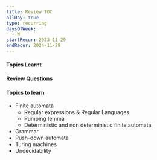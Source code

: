 ```yaml
---
title: Review TOC
allDay: true
type: recurring
daysOfWeek:
  - W
startRecur: 2023-11-29
endRecur: 2024-11-29
---
```

#### Topics Learnt

#### Review Questions

#### Topics to learn
- Finite automata
	- Regular expressions & Regular Languages
	- Pumping lemma
	- Deterministic and non deterministic finite automata
- Grammar
- Push-down automata
- Turing machines
- Undecidability